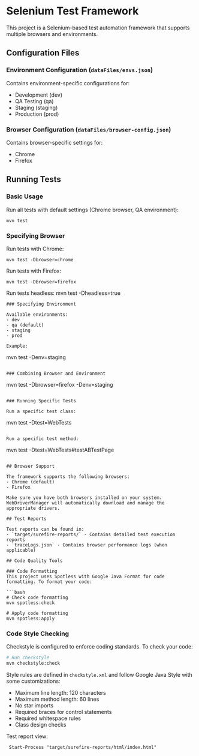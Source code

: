 # Selenium Test Framework

This project is a Selenium-based test automation framework that supports multiple browsers and environments.

## Configuration Files

### Environment Configuration (`dataFiles/envs.json`)
Contains environment-specific configurations for:
- Development (dev)
- QA Testing (qa)
- Staging (staging)
- Production (prod)

### Browser Configuration (`dataFiles/browser-config.json`)
Contains browser-specific settings for:
- Chrome
- Firefox

## Running Tests

### Basic Usage

Run all tests with default settings (Chrome browser, QA environment):
```
mvn test
```

### Specifying Browser

Run tests with Chrome:
```
mvn test -Dbrowser=chrome
```

Run tests with Firefox:
```
mvn test -Dbrowser=firefox
```
Run tests headless: 
mvn test -Dheadless=true
```
### Specifying Environment

Available environments:
- dev
- qa (default)
- staging
- prod

Example:
```
mvn test -Denv=staging
```

### Combining Browser and Environment

```
mvn test -Dbrowser=firefox -Denv=staging
```

### Running Specific Tests

Run a specific test class:
```
mvn test -Dtest=WebTests
```

Run a specific test method:
```
mvn test -Dtest=WebTests#testABTestPage
```

## Browser Support

The framework supports the following browsers:
- Chrome (default)
- Firefox

Make sure you have both browsers installed on your system. WebDriverManager will automatically download and manage the appropriate drivers.

## Test Reports

Test reports can be found in:
- `target/surefire-reports/` - Contains detailed test execution reports
- `traceLogs.json` - Contains browser performance logs (when applicable)

## Code Quality Tools

### Code Formatting
This project uses Spotless with Google Java Format for code formatting. To format your code:

```bash
# Check code formatting
mvn spotless:check

# Apply code formatting
mvn spotless:apply
```

### Code Style Checking
Checkstyle is configured to enforce coding standards. To check your code:

```bash
# Run checkstyle
mvn checkstyle:check
```

Style rules are defined in `checkstyle.xml` and follow Google Java Style with some customizations:
- Maximum line length: 120 characters
- Maximum method length: 60 lines
- No star imports
- Required braces for control statements
- Required whitespace rules
- Class design checks

Test report view:
```
 Start-Process "target/surefire-reports/html/index.html"
